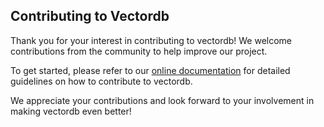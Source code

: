 ## Contributing to Vectordb

Thank you for your interest in contributing to vectordb! We welcome
contributions from the community to help improve our project.

To get started, please refer to our
[online documentation](https://vectordb.readthedocs.io/en/latest/contributing.html)
for detailed guidelines on how to contribute to vectordb.

We appreciate your contributions and look forward to your involvement in making
vectordb even better!
